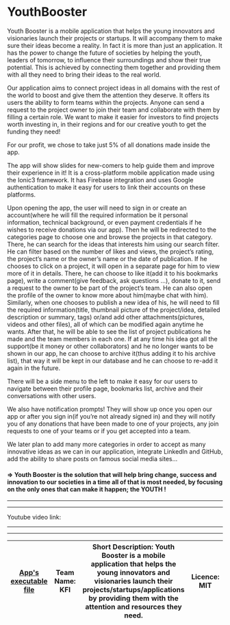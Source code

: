 # YouthBooster
Youth Booster is a mobile application that helps the young innovators and visionaries launch their projects or startups. It will accompany them to make sure their ideas become a reality. In fact it is more than just an application. It has the power to change the future of societies by helping the youth, leaders of tomorrow, to influence their surroundings and show their true potential. This is achieved by connecting them together and providing them with all they need to bring their ideas to the real world.

Our application aims to connect project ideas in all domains with the rest of the world to boost and give them the attention they deserve. It offers its users the ability to form teams within the projects. Anyone can send a request to the project owner to join their team and collaborate with them by filling a certain role. We want to make it easier for investors to find projects worth investing in, in their regions and for our creative youth to get the funding they need!

For our profit, we chose to take just 5% of all donations made inside the app.

The app will show slides for new-comers to help guide them and improve their experience in it! It is a cross-platform mobile application made using the Ionic3 framework. It has Firebase integration and uses Google authentication to make it easy for users to link their accounts on these platforms.

Upon opening the app, the user will need to sign in or create an account(where he will fill the required information be it personal information, technical background, or even payment credentials if he wishes to receive donations via our app). Then he will be redirected to the categories page to choose one and browse the projects in that category. There, he can search for the ideas that interests him using our search filter. He can filter based on the number of likes and views, the project’s rating, the project’s name or the owner’s name or the date of publication. If he chooses to click on a project, it will open in a separate page for him to view more of it in details. There, he can choose to like it(add it to his bookmarks page), write a comment(give feedback, ask questions …), donate to it, send a request to the owner to be part of the project’s team. He can also open the profile of the owner to know more about him(maybe chat with him).
Similarly, when one chooses to publish a new idea of his, he will need to fill the required information(title, thumbnail picture of the project/idea, detailed description or summary, tags) or/and add other attachments(pictures, videos and other files), all of which can be modified again anytime he wants.
After that, he will be able to see the list of project publications he made and the team members in each one.
If at any time his idea got all the support(be it money or other collaborators) and he no longer wants to be shown in our app, he can choose to archive it(thus adding it to his archive list), that way it will be kept in our database and he can choose to re-add it again in the future.

There will be a side menu to the left to make it easy for our users to navigate between their profile page, bookmarks list, archive and their conversations with other users.

We also have notification prompts! They will show up once you open our app or after you sign in(if you’re not already signed in) and they will notify you of any donations that have been made to one of your projects, any join requests to one of your teams or if you get accepted into a team.

We later plan to add many more categories in order to accept as many innovative ideas as we can in our application, integrate LinkedIn and GitHub, add the ability to share posts on famous social media sites…



#### => Youth Booster is the solution that will help bring change, success and innovation to our societies in a time all of that is most needed, by focusing on the only ones that can make it happen; the YOUTH !

-----------------------
-----------------------

Youtube video link: 

-----------------------
-----------------------

| [App's executable file](https://github.com/khalilMejri/YouthBooster/blob/master/app-debug.apk) | Team Name: KFI | Short Description: Youth Booster is a mobile application that helps the young innovators and visionaries launch their projects/startups/applications by providing them with the attention and resources they need. | Licence: MIT | Country: Tunisia | Collaborators: [Khalil](https://github.com/khalilMejri), [Firas](https://github.com/khalilMejri/YouthBooster/commits?author=losstrak8) and [Ilyes](https://github.com/ilyesG) |
| - | - | - | - | - | - |
